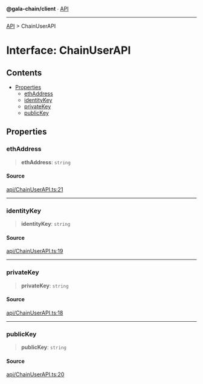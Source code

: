 **@gala-chain/client** ∙ [API](../exports.md)

***

[API](../exports.md) > ChainUserAPI

# Interface: ChainUserAPI

## Contents

- [Properties](ChainUserAPI.md#properties)
  - [ethAddress](ChainUserAPI.md#ethaddress)
  - [identityKey](ChainUserAPI.md#identitykey)
  - [privateKey](ChainUserAPI.md#privatekey)
  - [publicKey](ChainUserAPI.md#publickey)

## Properties

### ethAddress

> **ethAddress**: `string`

#### Source

[api/ChainUserAPI.ts:21](https://github.com/GalaChain/sdk/blob/bcbbb18/chain-client/src/api/ChainUserAPI.ts#L21)

***

### identityKey

> **identityKey**: `string`

#### Source

[api/ChainUserAPI.ts:19](https://github.com/GalaChain/sdk/blob/bcbbb18/chain-client/src/api/ChainUserAPI.ts#L19)

***

### privateKey

> **privateKey**: `string`

#### Source

[api/ChainUserAPI.ts:18](https://github.com/GalaChain/sdk/blob/bcbbb18/chain-client/src/api/ChainUserAPI.ts#L18)

***

### publicKey

> **publicKey**: `string`

#### Source

[api/ChainUserAPI.ts:20](https://github.com/GalaChain/sdk/blob/bcbbb18/chain-client/src/api/ChainUserAPI.ts#L20)
